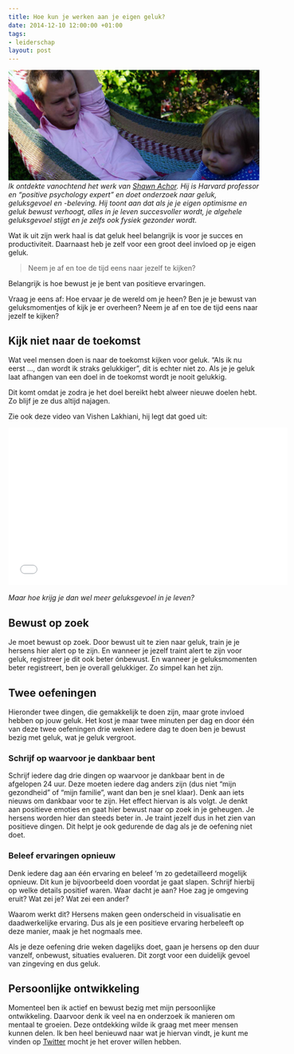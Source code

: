 ```yaml
---
title: Hoe kun je werken aan je eigen geluk?
date: 2014-12-10 12:00:00 +01:00
tags:
- leiderschap
layout: post
---
```


![Rogier in de hangmat](/content/images/2014/Dec/Hangmat-banner.jpg)
*Ik ontdekte vanochtend het werk van [Shawn Achor](http://www.ted.com/talks/shawn_achor_the_happy_secret_to_better_work?language=en). Hij is Harvard professor en “positive psychology expert” en doet onderzoek naar geluk, geluksgevoel en -beleving. Hij toont aan dat als je je eigen optimisme en geluk bewust verhoogt, alles in je leven succesvoller wordt, je algehele geluksgevoel stijgt en je zelfs ook fysiek gezonder wordt.*

Wat ik uit zijn werk haal is dat geluk heel belangrijk is voor je succes en productiviteit. Daarnaast heb je zelf voor een groot deel invloed op je eigen geluk. 

> Neem je af en toe de tijd eens naar jezelf te kijken?

Belangrijk is hoe bewust je je bent van positieve ervaringen. 

Vraag je eens af: Hoe ervaar je de wereld om je heen? Ben je je bewust van geluksmomentjes of kijk je er overheen? Neem je af en toe de tijd eens naar jezelf te kijken?

## Kijk niet naar de toekomst
Wat veel mensen doen is naar de toekomst kijken voor geluk. “Als ik nu eerst …, dan wordt ik straks gelukkiger”, dit is echter niet zo. Als je je geluk laat afhangen van een doel in de toekomst wordt je nooit gelukkig.

Dit komt omdat je zodra je het doel bereikt hebt alweer nieuwe doelen hebt. Zo blijf je ze dus altijd najagen.

Zie ook deze video van Vishen Lakhiani, hij legt dat goed uit:

<iframe width="560" height="315" src="//www.youtube.com/embed/xREiqM0X6Ik" frameborder="0" allowfullscreen></iframe>

*Maar hoe krijg je dan wel meer geluksgevoel in je leven?*

## Bewust op zoek
Je moet bewust op zoek. Door bewust uit te zien naar geluk, train je je hersens hier alert op te zijn. En wanneer je jezelf traint alert te zijn voor geluk, registreer je dit ook beter ónbewust. En wanneer je geluksmomenten beter registreert, ben je overall gelukkiger. Zo simpel kan het zijn.

## Twee oefeningen
Hieronder twee dingen, die gemakkelijk te doen zijn, maar grote invloed hebben op jouw geluk. Het kost je maar twee minuten per dag en door één van deze twee oefeningen drie weken iedere dag te doen ben je bewust bezig met geluk, wat je geluk vergroot.

### Schrijf op waarvoor je dankbaar bent
Schrijf iedere dag drie dingen op waarvoor je dankbaar bent in de afgelopen 24 uur. Deze moeten iedere dag anders zijn (dus niet “mijn gezondheid” of “mijn familie”, want dan ben je snel klaar). Denk aan iets nieuws om dankbaar voor te zijn. Het effect hiervan is als volgt. Je denkt aan positieve emoties en gaat hier bewust naar op zoek in je geheugen. Je hersens worden hier dan steeds beter in. Je traint jezelf dus in het zien van positieve dingen. Dit helpt je ook gedurende de dag als je de oefening niet doet.

### Beleef ervaringen opnieuw
Denk iedere dag aan één ervaring en beleef ‘m zo gedetailleerd mogelijk opnieuw. Dit kun je bijvoorbeeld doen voordat je gaat slapen. Schrijf hierbij op welke details positief waren. Waar dacht je aan? Hoe zag je omgeving eruit? Wat zei je? Wat zei een ander? 

Waarom werkt dit? Hersens maken geen onderscheid in visualisatie en daadwerkelijke ervaring. Dus als je een positieve ervaring herbeleeft op deze manier, maak je het nogmaals mee.

Als je deze oefening drie weken dagelijks doet, gaan je hersens op den duur vanzelf, onbewust, situaties evalueren. Dit zorgt voor een duidelijk gevoel van zingeving en dus geluk.

## Persoonlijke ontwikkeling
Momenteel ben ik actief en bewust bezig met mijn persoonlijke ontwikkeling. Daarvoor denk ik veel na en onderzoek ik manieren om mentaal te groeien. Deze ontdekking wilde ik graag met meer mensen kunnen delen. Ik ben heel benieuwd naar wat je hiervan vindt, je kunt me vinden op [Twitter](http://www.twitter.com/rogiervdberg) mocht je het erover willen hebben.